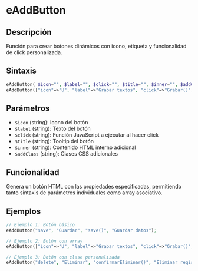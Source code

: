# eAddButton

## Descripción
Función para crear botones dinámicos con icono, etiqueta y funcionalidad de click personalizada.

## Sintaxis
```php
eAddButton( $icon="", $label="", $click="", $title="", $inner="", $addClass="" )
eAddButton(["icon"=>"U", "label"=>"Grabar textos", "click"=>"Grabar()", "class"=>"AddButton"])
```

## Parámetros
- `$icon` (string): Icono del botón
- `$label` (string): Texto del botón
- `$click` (string): Función JavaScript a ejecutar al hacer click
- `$title` (string): Tooltip del botón
- `$inner` (string): Contenido HTML interno adicional
- `$addClass` (string): Clases CSS adicionales

## Funcionalidad
Genera un botón HTML con las propiedades especificadas, permitiendo tanto sintaxis de parámetros individuales como array asociativo.

## Ejemplos
```php
// Ejemplo 1: Botón básico
eAddButton("save", "Guardar", "save()", "Guardar datos");

// Ejemplo 2: Botón con array
eAddButton(["icon"=>"U", "label"=>"Grabar textos", "click"=>"Grabar()", "class"=>"AddButton"]);

// Ejemplo 3: Botón con clase personalizada
eAddButton("delete", "Eliminar", "confirmarEliminar()", "Eliminar registro", "", "btn-danger");
```